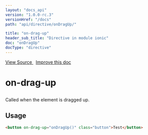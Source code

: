 ```yaml
---
layout: "docs_api"
version: "1.0.0-rc.3"
versionHref: "/docs"
path: "api/directive/onDragUp/"

title: "on-drag-up"
header_sub_title: "Directive in module ionic"
doc: "onDragUp"
docType: "directive"
---
```


<div class="improve-docs">
  <a href='http://github.com/driftyco/ionic/tree/master/js/angular/directive/gesture.js#L108'>
    View Source
  </a>
  &nbsp;
  <a href='http://github.com/driftyco/ionic/edit/master/js/angular/directive/gesture.js#L108'>
    Improve this doc
  </a>
</div>




<h1 class="api-title">

  on-drag-up



</h1>





Called when the element is dragged up.








  
<h2 id="usage">Usage</h2>
  
```html
<button on-drag-up="onDragUp()" class="button">Test</button>
```
  
  

  





